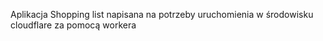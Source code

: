 Aplikacja Shopping list napisana na potrzeby uruchomienia w środowisku cloudflare za pomocą workera
